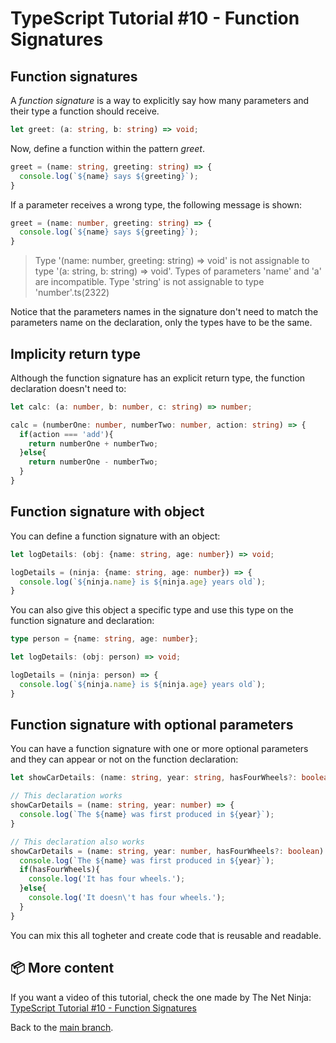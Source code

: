 # TypeScript Tutorial #10 - Function Signatures

## Function signatures
A <i>function signature</i> is a way to explicitly say how many parameters and their type a function should receive.
```ts
let greet: (a: string, b: string) => void;
```
Now, define a function within the pattern <i>greet</i>.
```ts
greet = (name: string, greeting: string) => {
  console.log(`${name} says ${greeting}`);
}
```
If a parameter receives a wrong type, the following message is shown:
```ts
greet = (name: number, greeting: string) => {
  console.log(`${name} says ${greeting}`);
}
```
>Type '(name: number, greeting: string) => void' is not assignable to type '(a: string, b: string) => void'.
>  Types of parameters 'name' and 'a' are incompatible.
>    Type 'string' is not assignable to type 'number'.ts(2322)

Notice that the parameters names in the signature don't need to match the parameters name on the declaration, only the types have to be the same.

## Implicity return type
Although the function signature has an explicit return type, the function declaration doesn't need to:
```ts
let calc: (a: number, b: number, c: string) => number;

calc = (numberOne: number, numberTwo: number, action: string) => {
  if(action === 'add'){
    return numberOne + numberTwo;
  }else{
    return numberOne - numberTwo;
  }
}
```

## Function signature with object
You can define a function signature with an object:
```ts
let logDetails: (obj: {name: string, age: number}) => void;

logDetails = (ninja: {name: string, age: number}) => {
  console.log(`${ninja.name} is ${ninja.age} years old`);
}
```
You can also give this object a specific type and use this type on the function signature and declaration:
```ts
type person = {name: string, age: number};

let logDetails: (obj: person) => void;

logDetails = (ninja: person) => {
  console.log(`${ninja.name} is ${ninja.age} years old`);
}
```

## Function signature with optional parameters
You can have a function signature with one or more optional parameters and they can appear or not on the function declaration:
```ts
let showCarDetails: (name: string, year: string, hasFourWheels?: boolean) => void;

// This declaration works
showCarDetails = (name: string, year: number) => {
  console.log(`The ${name} was first produced in ${year}`);
}

// This declaration also works
showCarDetails = (name: string, year: number, hasFourWheels?: boolean) => {
  console.log(`The ${name} was first produced in ${year}`);
  if(hasFourWheels){
    console.log('It has four wheels.');
  }else{
    console.log('It doesn\'t has four wheels.');
  }
}
```
You can mix this all togheter and create code that is reusable and readable.
## 📦 More content

If you want a video of this tutorial, check the one made by The Net Ninja: [TypeScript Tutorial #10 - Function Signatures](https://www.youtube.com/watch?v=TZNbzyY6hMU&list=PL4cUxeGkcC9gUgr39Q_yD6v-bSyMwKPUI&index=10)

Back to the [main branch](https://github.com/Henrique-Peixoto/typescript-the-net-ninja).
